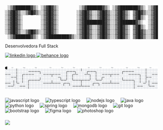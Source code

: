 <pre>
 ░▒▓██████▓▒░ ░▒▓█▓▒░        ░▒▓██████▓▒░ ░▒▓███████▓▒░ ░▒▓█▓▒░ ░▒▓███████▓▒░░▒▓███████▓▒░░▒▓████████▓▒░ 
░▒▓█▓▒░░▒▓█▓▒░░▒▓█▓▒░       ░▒▓█▓▒░░▒▓█▓▒░░▒▓█▓▒░ ▒▓█▓▒░░▒▓█▓▒░░▒▓█▓▒░      ░▒▓█▓▒░       ░▒▓█▓▒░        
░▒▓█▓▒░       ░▒▓█▓▒░       ░▒▓█▓▒░░▒▓█▓▒░░▒▓█▓▒░ ▒▓█▒░ ░▒▓█▓▒░░▒▓█▓▒░      ░▒▓█▓▒░       ░▒▓█▓▒░        
░▒▓█▓▒░       ░▒▓█▓▒░       ░▒▓████████▓▒░░▒▓██████▓▒░  ░▒▓█▓▒░ ░▒▓██████▓▒░ ░▒▓██████▓▒░ ░▒▓██████▓▒░   
░▒▓█▓▒░       ░▒▓█▓▒░       ░▒▓█▓▒░░▒▓█▓▒░░▒▓█▓▒░ ▒▓█▒░ ░▒▓█▓▒░       ░▒▓█▓▒░      ░▒▓█▓▒░░▒▓█▓▒░        
░▒▓█▓▒░░▒▓█▓▒░░▒▓█▓▒░       ░▒▓█▓▒░░▒▓█▓▒░░▒▓█▓▒░ ▒▓█▓▒░░▒▓█▓▒░       ░▒▓█▓▒░      ░▒▓█▓▒░░▒▓█▓▒░        
 ░▒▓██████▓▒░ ░▒▓████████▓▒░░▒▓█▓▒░░▒▓█▓▒░░▒▓█▓▒░ ▒▓█▓▒░░▒▓█▓▒░░▒▓███████▓▒░░▒▓███████▓▒░ ░▒▓████████▓▒░            
</pre>                                                                                             
<p align="left">Desenvolvedora Full Stack</p>

<div align="left">
  <a href="https://www.linkedin.com/in/clarissee-rodriguess/" target="_blank">
    <img src="https://img.shields.io/static/v1?message=LinkedIn&logo=linkedin&label=&color=0077B5&logoColor=white&labelColor=&style=for-the-badge" height="30" alt="linkedin logo"  />
  </a>
  <a href="https://www.behance.net/clarissedesigner" target="_blank">
    <img src="https://img.shields.io/static/v1?message=Behance&logo=behance&label=&color=0d0d0d&logoColor=white&labelColor=&style=for-the-badge" height="30" alt="behance logo"  />
  </a>
</div>

##

<picture>
  <source media="(prefers-color-scheme: dark)" srcset="https://raw.githubusercontent.com/clarodriguess/clarodriguess/output/pacman-contribution-graph-dark.svg">
  <source media="(prefers-color-scheme: light)" srcset="https://raw.githubusercontent.com/clarodriguess/clarodriguess/output/pacman-contribution-graph.svg">
  <img alt="pacman contribution graph" src="https://raw.githubusercontent.com/clarodriguess/clarodriguess/output/pacman-contribution-graph.svg">
</picture>

###

<div align="left">
  <img src="https://cdn.jsdelivr.net/gh/devicons/devicon/icons/javascript/javascript-original.svg" height="40" alt="javascript logo"  />
  <img width="12" />
  <img src="https://cdn.jsdelivr.net/gh/devicons/devicon/icons/typescript/typescript-original.svg" height="40" alt="typescript logo"  />
  <img width="12" />
  <img src="https://cdn.jsdelivr.net/gh/devicons/devicon/icons/nodejs/nodejs-original.svg" height="40" alt="nodejs logo"  />
  <img width="12" />
  <img src="https://cdn.jsdelivr.net/gh/devicons/devicon/icons/java/java-original.svg" height="40" alt="java logo"  />
  <img width="12" />
  <img src="https://cdn.jsdelivr.net/gh/devicons/devicon/icons/python/python-original.svg" height="40" alt="python logo"/> 
  <img width="12" />
  <img src="https://cdn.jsdelivr.net/gh/devicons/devicon/icons/spring/spring-original.svg" height="40" alt="spring logo"  />
  <img width="12" />
  <img src="https://cdn.jsdelivr.net/gh/devicons/devicon/icons/mongodb/mongodb-original.svg" height="40" alt="mongodb logo"  />
  <img width="12" />
  <img src="https://cdn.jsdelivr.net/gh/devicons/devicon/icons/git/git-original.svg" height="40" alt="git logo"  />
  <img width="12" />
  <img src="https://cdn.jsdelivr.net/gh/devicons/devicon/icons/bootstrap/bootstrap-original.svg" height="40" alt="bootstrap logo"  />
  <img width="12" />
  <img src="https://cdn.jsdelivr.net/gh/devicons/devicon/icons/figma/figma-original.svg" height="40" alt="figma logo"  />
  <img width="12" />
  <img src="https://cdn.jsdelivr.net/gh/devicons/devicon/icons/photoshop/photoshop-plain.svg" height="40" alt="photoshop logo"  />
</div>



###

<div align="left">
  <img src="https://visitor-badge.laobi.icu/badge?page_id=clarodriguess.clarodriguess&left_color=darkorchid&right_color=black"  />
</div>

###





